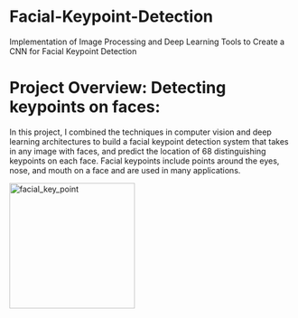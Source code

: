 # Facial-Keypoint-Detection
Implementation of Image Processing and Deep Learning Tools to Create a CNN for Facial Keypoint Detection

# Project Overview: Detecting keypoints on faces:
In this project, I combined the techniques in computer vision and deep learning architectures to build a facial keypoint detection system that takes in any image with faces, and predict the location of 68 distinguishing keypoints on each face. Facial keypoints include points around the eyes, nose, and mouth on a face and are used in many applications. 


<img width="222" alt="facial_key_point" src="https://github.com/hamidghasemi69/Facial-Keypoint-Detection/assets/22797186/3ed3585d-1838-4e24-ad04-cf5e98cfacca">
